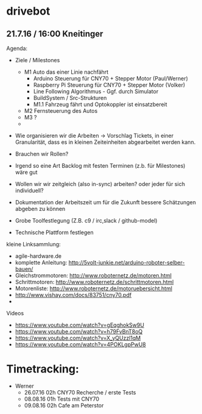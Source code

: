 # drivebot

21.7.16 / 16:00 Kneitinger
--------------------------
 
Agenda:
 * Ziele / Milestones
   * M1 Auto das einer Linie nachfährt 
     * Arduino Steuerung für CNY70 + Stepper Motor (Paul/Werner) 
     * Raspberry Pi Steuerung für CNY70 + Stepper Motor (Volker)
     * Line Following Algorithmus - Ggf. durch Simulator
     * BuildSystem / Src-Strukturen
     * M1.1 Fahrzeug fährt und Optokoppler ist einsatzbereit
   * M2 Fernsteuerung des Autos
   * M3 ?
   * 

* Wie organisieren wir die Arbeiten -> Vorschlag Tickets, in einer Granularität, dass es in kleinen Zeiteinheiten abgearbeitet werden kann.
* Brauchen wir Rollen?
* Irgend so eine Art Backlog mit festen Terminen (z.b. für Milestones) wäre gut
* Wollen wir wir zeitgleich (also in-sync) arbeiten? oder jeder für sich individuell?
* Dokumentation der Arbeitszeit um für die Zukunft bessere Schätzungen abgeben zu können
* Grobe Toolfestlegung (Z.B. c9 / irc,slack / github-model)
* Technische Plattform festlegen

kleine Linksammlung:
  * agile-hardware.de
  * komplette Anleitung: http://5volt-junkie.net/arduino-roboter-selber-bauen/
  * Gleichstrommotoren: http://www.roboternetz.de/motoren.html
  * Schrittmotoren: http://www.roboternetz.de/schrittmotoren.html
  * Motorenliste: http://www.roboternetz.de/motoruebersicht.html
  * http://www.vishay.com/docs/83751/cny70.pdf
  * 
Videos
  * https://www.youtube.com/watch?v=gEqghokSw9U
  * https://www.youtube.com/watch?v=h79FvBnT8oQ
  * https://www.youtube.com/watch?v=X_yQUzzl1qM
  * https://www.youtube.com/watch?v=4POKLgpPwU8

Timetracking:
=============
* Werner
  - 26.07.16 02h CNY70 Recherche / erste Tests  
  - 08.08.16 01h Tests mit CNY70
  - 09.08.16 02h Cafe am Peterstor
